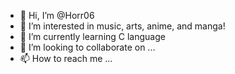 - 👋 Hi, I’m @Horr06
- 👀 I’m interested in music, arts, anime, and manga!
- 🌱 I’m currently learning C language
- 💞️ I’m looking to collaborate on ...
- 📫 How to reach me ...

<!---
Horr06/Horr06 is a ✨ special ✨ repository because its `README.md` (this file) appears on your GitHub profile.
You can click the Preview link to take a look at your changes.
--->
